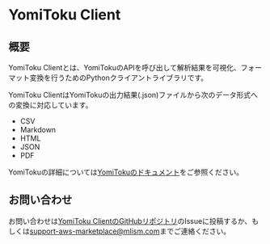 # YomiToku Client

## 概要

YomiToku Clientとは、YomiTokuのAPIを呼び出して解析結果を可視化、フォーマット変換を行うためのPythonクライアントライブラリです。

YomiToku ClientはYomiTokuの出力結果(.json)ファイルから次のデータ形式への変換に対応しています。

- CSV
- Markdown
- HTML
- JSON
- PDF

YomiTokuの詳細については[YomiTokuのドキュメント](https://kotaro-kinoshita.github.io/yomitoku/)をご参照ください。

## お問い合わせ

お問い合わせは[YomiToku ClientのGitHubリポジトリ](https://github.com/MLism-Inc/yomitoku-client/tree/main)のIssueに投稿するか、もしくは<support-aws-marketplace@mlism.com>までご連絡ください。
